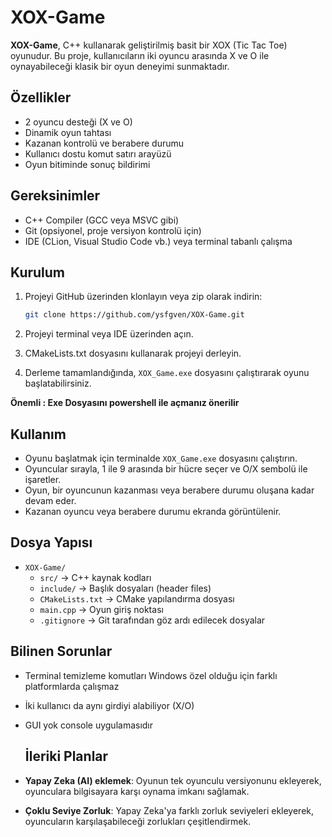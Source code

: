 # XOX-Game

**XOX-Game**, C++ kullanarak geliştirilmiş basit bir XOX (Tic Tac Toe) oyunudur. Bu proje, kullanıcıların iki oyuncu arasında X ve O ile oynayabileceği klasik bir oyun deneyimi sunmaktadır.

## Özellikler

- 2 oyuncu desteği (X ve O)
- Dinamik oyun tahtası
- Kazanan kontrolü ve berabere durumu
- Kullanıcı dostu komut satırı arayüzü
- Oyun bitiminde sonuç bildirimi

## Gereksinimler

- C++ Compiler (GCC veya MSVC gibi)
- Git (opsiyonel, proje versiyon kontrolü için)
- IDE (CLion, Visual Studio Code vb.) veya terminal tabanlı çalışma

## Kurulum

1. Projeyi GitHub üzerinden klonlayın veya zip olarak indirin:

    ```bash
    git clone https://github.com/ysfgven/XOX-Game.git
    ```

2. Projeyi terminal veya IDE üzerinden açın.

3. CMakeLists.txt dosyasını kullanarak projeyi derleyin.

4. Derleme tamamlandığında, `XOX_Game.exe` dosyasını çalıştırarak oyunu başlatabilirsiniz.

 **Önemli : Exe Dosyasını powershell ile açmanız önerilir**

## Kullanım

- Oyunu başlatmak için terminalde `XOX_Game.exe` dosyasını çalıştırın.
- Oyuncular sırayla, 1 ile 9 arasında bir hücre seçer ve O/X sembolü ile işaretler.
- Oyun, bir oyuncunun kazanması veya berabere durumu oluşana kadar devam eder.
- Kazanan oyuncu veya berabere durumu ekranda görüntülenir.

## Dosya Yapısı

- `XOX-Game/`
  - `src/` → C++ kaynak kodları
  - `include/` → Başlık dosyaları (header files)
  - `CMakeLists.txt` → CMake yapılandırma dosyası
  - `main.cpp` → Oyun giriş noktası
  - `.gitignore` → Git tarafından göz ardı edilecek dosyalar

## **Bilinen Sorunlar**
- Terminal temizleme komutları Windows özel olduğu için farklı platformlarda çalışmaz
- İki kullanıcı da aynı girdiyi alabiliyor (X/O)
- GUI yok console uygulamasıdır

  ## **İleriki Planlar**

- **Yapay Zeka (AI) eklemek**: Oyunun tek oyunculu versiyonunu ekleyerek, oyunculara bilgisayara karşı oynama imkanı sağlamak.
- **Çoklu Seviye Zorluk**: Yapay Zeka'ya farklı zorluk seviyeleri ekleyerek, oyuncuların karşılaşabileceği zorlukları çeşitlendirmek.


